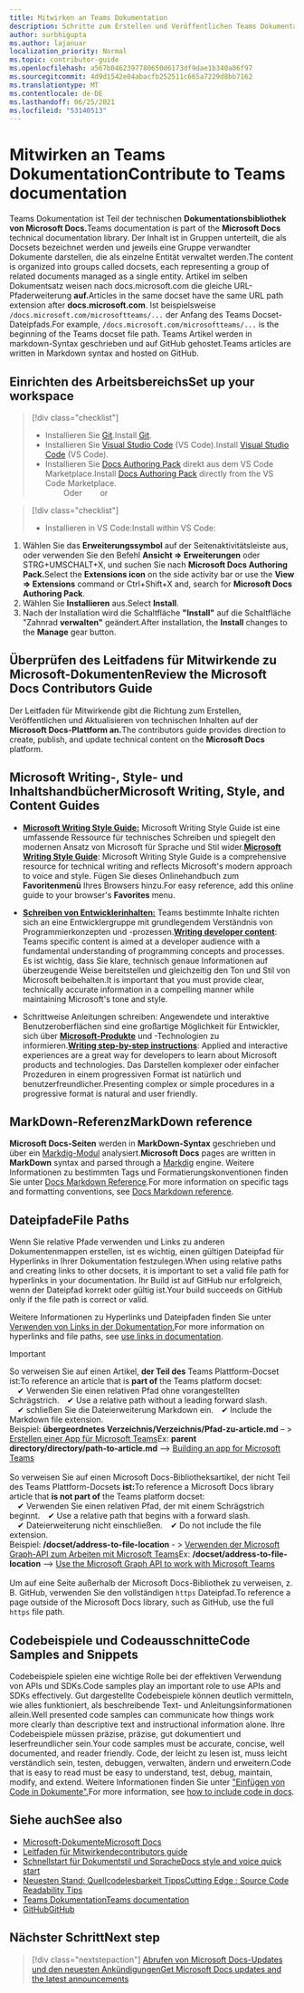 ```yaml
---
title: Mitwirken an Teams Dokumentation
description: Schritte zum Erstellen und Veröffentlichen Teams Dokumentation
author: surbhigupta
ms.author: lajanuar
localization_priority: Normal
ms.topic: contributor-guide
ms.openlocfilehash: a567b0462397780650d6173df9dae1b340a06f97
ms.sourcegitcommit: 4d9d1542e04abacfb252511c665a7229d8bb7162
ms.translationtype: MT
ms.contentlocale: de-DE
ms.lasthandoff: 06/25/2021
ms.locfileid: "53140513"
---
```

# <a name="contribute-to-teams-documentation"></a><span data-ttu-id="56b25-103">Mitwirken an Teams Dokumentation</span><span class="sxs-lookup"><span data-stu-id="56b25-103">Contribute to Teams documentation</span></span>

<span data-ttu-id="56b25-104">Teams Dokumentation ist Teil der technischen **Dokumentationsbibliothek von Microsoft Docs.**</span><span class="sxs-lookup"><span data-stu-id="56b25-104">Teams documentation is part of the **Microsoft Docs** technical documentation library.</span></span> <span data-ttu-id="56b25-105">Der Inhalt ist in Gruppen unterteilt, die als Docsets bezeichnet werden und jeweils eine Gruppe verwandter Dokumente darstellen, die als einzelne Entität verwaltet werden.</span><span class="sxs-lookup"><span data-stu-id="56b25-105">The content is organized into groups called docsets, each representing a group of related documents managed as a single entity.</span></span> <span data-ttu-id="56b25-106">Artikel im selben Dokumentsatz weisen nach docs.microsoft.com die gleiche URL-Pfaderweiterung **auf.**</span><span class="sxs-lookup"><span data-stu-id="56b25-106">Articles in the same docset have the same URL path extension after **docs.microsoft.com**.</span></span> <span data-ttu-id="56b25-107">Ist beispielsweise `/docs.microsoft.com/microsoftteams/...` der Anfang des Teams Docset-Dateipfads.</span><span class="sxs-lookup"><span data-stu-id="56b25-107">For example, `/docs.microsoft.com/microsoftteams/...` is the beginning of the Teams docset file path.</span></span> <span data-ttu-id="56b25-108">Teams Artikel werden in markdown-Syntax geschrieben und auf GitHub gehostet.</span><span class="sxs-lookup"><span data-stu-id="56b25-108">Teams articles are written in Markdown syntax and hosted on GitHub.</span></span>

## <a name="set-up-your-workspace"></a><span data-ttu-id="56b25-109">Einrichten des Arbeitsbereichs</span><span class="sxs-lookup"><span data-stu-id="56b25-109">Set up your workspace</span></span>

> [!div class="checklist"]
>
> * <span data-ttu-id="56b25-110">Installieren Sie [Git](https://git-scm.com/book/en/v2/Getting-Started-Installing-Git).</span><span class="sxs-lookup"><span data-stu-id="56b25-110">Install [Git](https://git-scm.com/book/en/v2/Getting-Started-Installing-Git).</span></span>
> * <span data-ttu-id="56b25-111">Installieren Sie [Visual Studio Code](https://code.visualstudio.com/) (VS Code).</span><span class="sxs-lookup"><span data-stu-id="56b25-111">Install [Visual Studio Code](https://code.visualstudio.com/) (VS Code).</span></span>
> * <span data-ttu-id="56b25-112">Installieren Sie [Docs Authoring Pack](https://marketplace.visualstudio.com/items?itemName=docsmsft.docs-authoring-pack) direkt aus dem VS Code Marketplace.</span><span class="sxs-lookup"><span data-stu-id="56b25-112">Install [Docs Authoring Pack](https://marketplace.visualstudio.com/items?itemName=docsmsft.docs-authoring-pack) directly from the VS Code Marketplace.</span></span>
<br><span data-ttu-id="56b25-113">&emsp;&emsp; Oder</span><span class="sxs-lookup"><span data-stu-id="56b25-113">&emsp;&emsp; or</span></span>

> [!div class="checklist"]
>
> * <span data-ttu-id="56b25-114">Installieren in VS Code:</span><span class="sxs-lookup"><span data-stu-id="56b25-114">Install within VS Code:</span></span>

   1. <span data-ttu-id="56b25-115">Wählen Sie das **Erweiterungssymbol** auf der Seitenaktivitätsleiste aus, oder verwenden Sie den Befehl **Ansicht => Erweiterungen** oder STRG+UMSCHALT+X, und suchen Sie nach **Microsoft Docs Authoring Pack.**</span><span class="sxs-lookup"><span data-stu-id="56b25-115">Select the **Extensions icon** on the side activity bar or use the **View => Extensions** command or Ctrl+Shift+X and, search for **Microsoft Docs Authoring Pack**.</span></span>
   1. <span data-ttu-id="56b25-116">Wählen Sie **Installieren** aus.</span><span class="sxs-lookup"><span data-stu-id="56b25-116">Select **Install**.</span></span>
   1. <span data-ttu-id="56b25-117">Nach der Installation wird die Schaltfläche **"Install"** auf die Schaltfläche "Zahnrad **verwalten"** geändert.</span><span class="sxs-lookup"><span data-stu-id="56b25-117">After installation, the **Install** changes to the **Manage** gear button.</span></span>

## <a name="review-the-microsoft-docs-contributors-guide"></a><span data-ttu-id="56b25-118">Überprüfen des Leitfadens für Mitwirkende zu Microsoft-Dokumenten</span><span class="sxs-lookup"><span data-stu-id="56b25-118">Review the Microsoft Docs Contributors Guide</span></span>

<span data-ttu-id="56b25-119">Der Leitfaden für Mitwirkende gibt die Richtung zum Erstellen, Veröffentlichen und Aktualisieren von technischen Inhalten auf der **Microsoft Docs-Plattform an.**</span><span class="sxs-lookup"><span data-stu-id="56b25-119">The contributors guide provides direction to create, publish, and update technical content on the **Microsoft Docs** platform.</span></span> 

## <a name="microsoft-writing-style-and-content-guides"></a><span data-ttu-id="56b25-120">Microsoft Writing-, Style- und Inhaltshandbücher</span><span class="sxs-lookup"><span data-stu-id="56b25-120">Microsoft Writing, Style, and Content Guides</span></span>

* <span data-ttu-id="56b25-121">**[Microsoft Writing Style Guide:](/style-guide/welcome)** Microsoft Writing Style Guide ist eine umfassende Ressource für technisches Schreiben und spiegelt den modernen Ansatz von Microsoft für Sprache und Stil wider.</span><span class="sxs-lookup"><span data-stu-id="56b25-121">**[Microsoft Writing Style Guide](/style-guide/welcome)**: Microsoft Writing Style Guide is a comprehensive resource for technical writing and reflects Microsoft's modern approach to voice and style.</span></span> <span data-ttu-id="56b25-122">Fügen Sie dieses Onlinehandbuch zum **Favoritenmenü** Ihres Browsers hinzu.</span><span class="sxs-lookup"><span data-stu-id="56b25-122">For easy reference, add this online guide to your browser's **Favorites** menu.</span></span>

* <span data-ttu-id="56b25-123">**[Schreiben von Entwicklerinhalten:](/style-guide/developer-content/)** Teams bestimmte Inhalte richten sich an eine Entwicklergruppe mit grundlegendem Verständnis von Programmierkonzepten und -prozessen.</span><span class="sxs-lookup"><span data-stu-id="56b25-123">**[Writing developer content](/style-guide/developer-content/)**: Teams specific content is aimed at a developer audience with a fundamental understanding of programming concepts and processes.</span></span> <span data-ttu-id="56b25-124">Es ist wichtig, dass Sie klare, technisch genaue Informationen auf überzeugende Weise bereitstellen und gleichzeitig den Ton und Stil von Microsoft beibehalten.</span><span class="sxs-lookup"><span data-stu-id="56b25-124">It is important that you must provide clear, technically accurate information in a compelling manner while maintaining Microsoft's tone and style.</span></span>

* <span data-ttu-id="56b25-125">Schrittweise Anleitungen schreiben: Angewendete und interaktive Benutzeroberflächen sind eine großartige Möglichkeit für Entwickler, sich über **[Microsoft-Produkte](/style-guide/procedures-instructions/writing-step-by-step-instructions)** und -Technologien zu informieren.</span><span class="sxs-lookup"><span data-stu-id="56b25-125">**[Writing step-by-step instructions](/style-guide/procedures-instructions/writing-step-by-step-instructions)**: Applied and interactive experiences are a great way for developers to learn about Microsoft products and technologies.</span></span> <span data-ttu-id="56b25-126">Das Darstellen komplexer oder einfacher Prozeduren in einem progressiven Format ist natürlich und benutzerfreundlicher.</span><span class="sxs-lookup"><span data-stu-id="56b25-126">Presenting complex or simple procedures in a progressive format is natural and user friendly.</span></span>

## <a name="markdown-reference"></a><span data-ttu-id="56b25-127">MarkDown-Referenz</span><span class="sxs-lookup"><span data-stu-id="56b25-127">MarkDown reference</span></span>

<span data-ttu-id="56b25-128">**Microsoft Docs-Seiten** werden in **MarkDown-Syntax** geschrieben und über ein [Markdig-Modul](https://github.com/lunet-io/markdig) analysiert.</span><span class="sxs-lookup"><span data-stu-id="56b25-128">**Microsoft Docs** pages are written in **MarkDown** syntax and parsed through a [Markdig](https://github.com/lunet-io/markdig) engine.</span></span> <span data-ttu-id="56b25-129">Weitere Informationen zu bestimmten Tags und Formatierungskonventionen finden Sie unter [Docs Markdown Reference](/contribute/markdown-reference).</span><span class="sxs-lookup"><span data-stu-id="56b25-129">For more information on specific tags and formatting conventions, see [Docs Markdown reference](/contribute/markdown-reference).</span></span>

## <a name="file-paths"></a><span data-ttu-id="56b25-130">Dateipfade</span><span class="sxs-lookup"><span data-stu-id="56b25-130">File Paths</span></span>

<span data-ttu-id="56b25-131">Wenn Sie relative Pfade verwenden und Links zu anderen Dokumentenmappen erstellen, ist es wichtig, einen gültigen Dateipfad für Hyperlinks in Ihrer Dokumentation festzulegen.</span><span class="sxs-lookup"><span data-stu-id="56b25-131">When using relative paths and creating links to other docsets, it is important to set a valid file path for hyperlinks in your documentation.</span></span> <span data-ttu-id="56b25-132">Ihr Build ist auf GitHub nur erfolgreich, wenn der Dateipfad korrekt oder gültig ist.</span><span class="sxs-lookup"><span data-stu-id="56b25-132">Your build succeeds on GitHub only if the file path is correct or valid.</span></span>
 
<span data-ttu-id="56b25-133">Weitere Informationen zu Hyperlinks und Dateipfaden finden Sie unter [Verwenden von Links in der Dokumentation.](/contribute/how-to-write-links)</span><span class="sxs-lookup"><span data-stu-id="56b25-133">For more information on hyperlinks and file paths, see [use links in documentation](/contribute/how-to-write-links).</span></span>

> [!IMPORTANT]
> <span data-ttu-id="56b25-134">So verweisen Sie auf einen Artikel, **der Teil des** Teams Plattform-Docset ist:</span><span class="sxs-lookup"><span data-stu-id="56b25-134">To reference an article that is **part of** the Teams platform docset:</span></span><br>
> <span data-ttu-id="56b25-135">&emsp;&#x2714; Verwenden Sie einen relativen Pfad ohne vorangestellten Schrägstrich.</span><span class="sxs-lookup"><span data-stu-id="56b25-135">&emsp;&#x2714; Use a relative path without a leading forward slash.</span></span><br>
> <span data-ttu-id="56b25-136">&emsp;&#x2714; schließen Sie die Dateierweiterung Markdown ein.</span><span class="sxs-lookup"><span data-stu-id="56b25-136">&emsp;&#x2714; Include the Markdown file extension.</span></span><br>
><span data-ttu-id="56b25-137">Beispiel: **übergeordnetes Verzeichnis/Verzeichnis/Pfad-zu-article.md** – > [Erstellen einer App für Microsoft Teams](../concepts/building-an-app.md)</span><span class="sxs-lookup"><span data-stu-id="56b25-137">Ex:  **parent directory/directory/path-to-article.md** —> [Building an app for Microsoft Teams](../concepts/building-an-app.md)</span></span> <br><br>
> <span data-ttu-id="56b25-138">So verweisen Sie auf einen Microsoft Docs-Bibliotheksartikel, der nicht Teil des Teams Plattform-Docsets **ist:**</span><span class="sxs-lookup"><span data-stu-id="56b25-138">To reference a Microsoft Docs library article that **is not part of** the Teams platform docset:</span></span><br>
> <span data-ttu-id="56b25-139">&emsp;&#x2714; Verwenden Sie einen relativen Pfad, der mit einem Schrägstrich beginnt.</span><span class="sxs-lookup"><span data-stu-id="56b25-139">&emsp;&#x2714; Use a relative path that begins with a forward slash.</span></span><br>
> <span data-ttu-id="56b25-140">&emsp;&#x2714; Dateierweiterung nicht einschließen.</span><span class="sxs-lookup"><span data-stu-id="56b25-140">&emsp;&#x2714; Do not include the file extension.</span></span> <br> <span data-ttu-id="56b25-141">Beispiel: **/docset/address-to-file-location** - > [Verwenden der Microsoft Graph-API zum Arbeiten mit Microsoft Teams](/graph/api/resources/teams-api-overview)</span><span class="sxs-lookup"><span data-stu-id="56b25-141">Ex:  **/docset/address-to-file-location** —> [Use the Microsoft Graph API to work with Microsoft Teams](/graph/api/resources/teams-api-overview)</span></span><br><br>
> <span data-ttu-id="56b25-142">Um auf eine Seite außerhalb der Microsoft Docs-Bibliothek zu verweisen, z. B. GitHub, verwenden Sie den vollständigen `https` Dateipfad.</span><span class="sxs-lookup"><span data-stu-id="56b25-142">To reference a page outside of the Microsoft Docs library, such as GitHub, use the full `https` file path.</span></span><br>

## <a name="code-samples-and-snippets"></a><span data-ttu-id="56b25-143">Codebeispiele und Codeausschnitte</span><span class="sxs-lookup"><span data-stu-id="56b25-143">Code Samples and Snippets</span></span>

<span data-ttu-id="56b25-144">Codebeispiele spielen eine wichtige Rolle bei der effektiven Verwendung von APIs und SDKs.</span><span class="sxs-lookup"><span data-stu-id="56b25-144">Code samples play an important role to use APIs and SDKs effectively.</span></span> <span data-ttu-id="56b25-145">Gut dargestellte Codebeispiele können deutlich vermitteln, wie alles funktioniert, als beschreibende Text- und Anleitungsinformationen allein.</span><span class="sxs-lookup"><span data-stu-id="56b25-145">Well presented code samples can communicate how things work more clearly than descriptive text and instructional information alone.</span></span> <span data-ttu-id="56b25-146">Ihre Codebeispiele müssen präzise, präzise, gut dokumentiert und leserfreundlicher sein.</span><span class="sxs-lookup"><span data-stu-id="56b25-146">Your code samples must be accurate, concise, well documented, and reader friendly.</span></span> <span data-ttu-id="56b25-147">Code, der leicht zu lesen ist, muss leicht verständlich sein, testen, debuggen, verwalten, ändern und erweitern.</span><span class="sxs-lookup"><span data-stu-id="56b25-147">Code that is easy to read must be easy to understand, test, debug, maintain, modify, and extend.</span></span> <span data-ttu-id="56b25-148">Weitere Informationen finden Sie unter ["Einfügen von Code in Dokumente".](/contribute/code-in-docs)</span><span class="sxs-lookup"><span data-stu-id="56b25-148">For more information, see [how to include code in docs](/contribute/code-in-docs).</span></span>

## <a name="see-also"></a><span data-ttu-id="56b25-149">Siehe auch</span><span class="sxs-lookup"><span data-stu-id="56b25-149">See also</span></span>

* [<span data-ttu-id="56b25-150">Microsoft-Dokumente</span><span class="sxs-lookup"><span data-stu-id="56b25-150">Microsoft Docs</span></span>](/)
* [<span data-ttu-id="56b25-151">Leitfaden für Mitwirkende</span><span class="sxs-lookup"><span data-stu-id="56b25-151">contributors guide</span></span>](/contribute)
* [<span data-ttu-id="56b25-152">Schnellstart für Dokumentstil und Sprache</span><span class="sxs-lookup"><span data-stu-id="56b25-152">Docs style and voice quick start</span></span>](/contribute/style-quick-start)
* [<span data-ttu-id="56b25-153">Neuesten Stand: Quellcodelesbarkeit Tipps</span><span class="sxs-lookup"><span data-stu-id="56b25-153">Cutting Edge : Source Code Readability Tips</span></span>](/archive/msdn-magazine/2014/october/cutting-edge-source-code-readability-tips)
* [<span data-ttu-id="56b25-154">Teams Dokumentation</span><span class="sxs-lookup"><span data-stu-id="56b25-154">Teams documentation</span></span>](/microsoftteams/platform/overview)
* [<span data-ttu-id="56b25-155">GitHub</span><span class="sxs-lookup"><span data-stu-id="56b25-155">GitHub</span></span>](https://github.com/MicrosoftDocs/msteams-docs/tree/master/msteams-platform)


## <a name="next-step"></a><span data-ttu-id="56b25-156">Nächster Schritt</span><span class="sxs-lookup"><span data-stu-id="56b25-156">Next step</span></span>

> [!div class="nextstepaction"]
> [<span data-ttu-id="56b25-157">Abrufen von Microsoft Docs-Updates und den neuesten Ankündigungen</span><span class="sxs-lookup"><span data-stu-id="56b25-157">Get Microsoft Docs updates and the latest announcements</span></span>](/teamblog)
